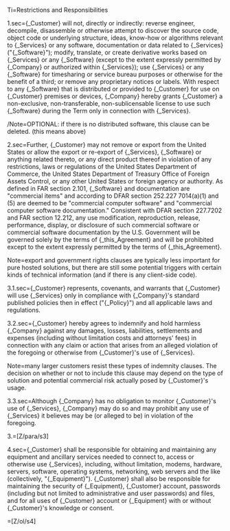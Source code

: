 Ti=Restrictions and Responsibilities

1.sec={_Customer} will not, directly or indirectly: reverse engineer, decompile, disassemble or otherwise attempt to discover the source code, object code or underlying structure, ideas, know-how or algorithms relevant to {_Services} or any software, documentation or data related to {_Services} ("{_Software}"); modify, translate, or create derivative works based on {_Services} or any {_Software} (except to the extent expressly permitted by {_Company} or authorized within {_Services}); use {_Services} or any {_Software} for timesharing or service bureau purposes or otherwise for the benefit of a third; or remove any proprietary notices or labels.  With respect to any {_Software} that is distributed or provided to {_Customer} for use on {_Customer} premises or devices, {_Company} hereby grants {_Customer} a non-exclusive, non-transferable, non-sublicensable license to use such {_Software} during the Term only in connection with {_Services}.

/Note=OPTIONAL: if there is no distributed software, this clause can be deleted. (this means above)

2.sec=Further, {_Customer} may not remove or export from the United States or allow the export or re-export of {_Services}, {_Software} or anything related thereto, or any direct product thereof in violation of any restrictions, laws or regulations of the United States Department of Commerce, the United States Department of Treasury Office of Foreign Assets Control, or any other United States or foreign agency or authority.  As defined in FAR section 2.101, {_Software} and documentation are "commercial items" and according to DFAR section 252.227 7014(a)(1) and (5) are deemed to be "commercial computer software" and "commercial computer software documentation."  Consistent with DFAR section 227.7202 and FAR section 12.212, any use modification, reproduction, release, performance, display, or disclosure of such commercial software or commercial software documentation by the U.S. Government will be governed solely by the terms of {_this_Agreement} and will be prohibited except to the extent expressly permitted by the terms of {_this_Agreement}.

Note=export and government rights clauses are typically less important for pure hosted solutions, but there are still some potential triggers with certain kinds of technical information (and if there is any client-side code).

3.1.sec={_Customer} represents, covenants, and warrants that {_Customer} will use {_Services} only in compliance with {_Company}'s standard published policies then in effect ("{_Policy}") and all applicable laws and regulations.

3.2.sec={_Customer} hereby agrees to indemnify and hold harmless {_Company} against any damages, losses, liabilities, settlements and expenses (including without limitation costs and attorneys' fees) in connection with any claim or action that arises from an alleged violation of the foregoing or otherwise from {_Customer}'s use of {_Services}.

Note=many larger customers resist these types of indemnity clauses.  The decision on whether or not to include this clause may depend on the type of solution and potential commercial risk actually posed by {_Customer}'s usage.

3.3.sec=Although {_Company} has no obligation to monitor {_Customer}'s use of {_Services}, {_Company} may do so and may prohibit any use of {_Services} it believes may be (or alleged to be) in violation of the foregoing.

3.=[Z/para/s3]

4.sec={_Customer} shall be responsible for obtaining and maintaining any equipment and ancillary services needed to connect to, access or otherwise use {_Services}, including, without limitation, modems, hardware, servers, software, operating systems, networking, web servers and the like (collectively, "{_Equipment}").  {_Customer} shall also be responsible for maintaining the security of {_Equipment}, {_Customer} account, passwords (including but not limited to administrative and user passwords) and files, and for all uses of {_Customer} account or {_Equipment} with or without {_Customer}'s knowledge or consent.

=[Z/ol/s4]
